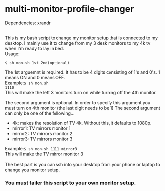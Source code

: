 # multi-monitor-profile-changer
Dependencies: xrandr<br><br>

This is my bash script to change my monitor setup that is connected to my desktop.  I mainly use it to change from my 3 desk monitors to my 4k tv when I'm ready to lay in bed.
<br>
Usage:

<code>$ sh mon.sh 1st 2nd(optional)</code>

The 1st arguemnt is required.  It has to be 4 digits consisting of 1's and 0's.  1 means ON and 0 means OFF.<br>
Example:<code>$ sh mon.sh 1110</code><br>
This will make the left 3 monitors turn on while turning off the 4th monitor.
<br><br>
The second argument is optional.  In order to specify this argument you must turn on 4th monitor (the last digit needs to be 1) The second argument can only be one of the following...<br>
<ul>
  <li>4k: makes the resolution of TV 4k.  Without this, it defaults to 1080p.</li>
  <li>mirror1: TV mirrors monitor 1</li>
  <li>mirror2: TV mirrors monitor 2</li>
  <li>mirror3: TV mirrors monitor 3</li>
</ul>
Example:<code>$ sh mon.sh 1111 mirror3</code><br>
This will make the TV mirror monitor 3
<br><br>
The best part is you can ssh into your desktop from your phone or laptop to change you monitor setup.
<h3>You must tailer this script to your own monitor setup.</h3>
